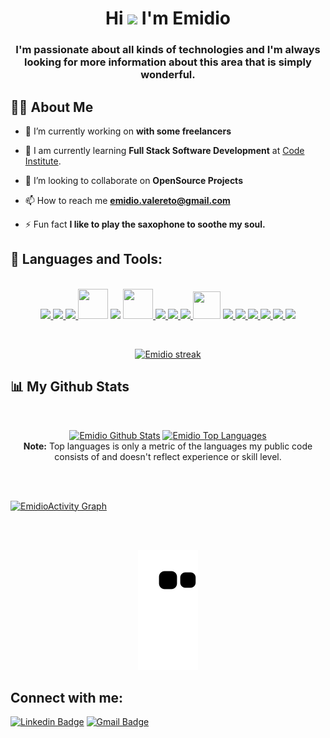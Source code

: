 <h1 align="center">Hi <img src="https://raw.githubusercontent.com/MartinHeinz/MartinHeinz/master/wave.gif" width="24px"> I'm Emidio</h1>
<h3 align="center">I'm passionate about all kinds of technologies and I'm always looking for more information about this area that is simply wonderful.</h3>

## 🙋‍♂️ About Me

- 🔭 I’m currently working on **with some freelancers**
  
- 🌱 I am currently learning **Full Stack Software Development** at [Code Institute](https://codeinstitute.net/).

- 👯 I’m looking to collaborate on **OpenSource Projects**

<!-- - 👨‍💻 All of my projects are available at **[My Portfolio(under development)]**  -->

- 📫 How to reach me **emidio.valereto@gmail.com**

- ⚡ Fun fact **I like to play the saxophone to soothe my soul.**

## 🚀 Languages and Tools:

<p align="center">
  <br>
    <a target="_blank" href="https://www.python.org/" > <img src="https://img.icons8.com/fluency/48/000000/python.png"/> </a>
    <a target="_blank" href="https://www.djangoproject.com/" > <img src="https://img.icons8.com/color/48/000000/django.png"/> </a>
    <a target="_blank" href="https://flask.palletsprojects.com/en/2.0.x/" > <img src="https://img.icons8.com/nolan/50/flask.png"/> </a>
    <a href="http://linguagemc.com.br/" target="_blank"> <img src="https://img.icons8.com/color/48/000000/c-programming.png"  width="48" height="48"/></a> </a> 
    <a href="https://docs.microsoft.com/pt-br/cpp/cpp/?view=msvc-160" target="_blank"> <img src="https://img.icons8.com/color/48/000000/c-plus-plus-logo.png"/></a> </a> 
    <a href="https://developer.mozilla.org/en-US/docs/Web/JavaScript" target="_blank"> <img src="https://img.icons8.com/color/48/000000/javascript.png"  width="48" height="48"/> </a> 
    <a href="https://www.w3.org/html/" target="_blank"> <img src="https://img.icons8.com/color/48/000000/html-5.png"/> </a> 
    <a href="https://www.w3schools.com/css/" target="_blank"> <img src="https://img.icons8.com/color/48/000000/css3.png"/> </a>
    <a href="https://sass-lang.com/" target="_blank"> <img src="https://img.icons8.com/color/48/000000/sass.png"/> </a>
    <a href="https://code.visualstudio.com/docs" target="_blank"> <img src="https://upload.wikimedia.org/wikipedia/commons/thumb/9/9a/Visual_Studio_Code_1.35_icon.svg/1024px-Visual_Studio_Code_1.35_icon.svg.png"  width="44" height="44"/></a> 
    <a href="https://dev.mysql.com/" target="_blank"> <img src="https://img.icons8.com/color/48/000000/mysql-logo.png"/> </a>
    <a href="https://www.postgresql.org/" target="_blank"> <img src="https://img.icons8.com/color/48/000000/postgreesql.png"/> </a>
    <a href="https://git-scm.com/" target="_blank"> <img src="https://img.icons8.com/color/48/000000/git.png"/> </a>
    <a align="center"href="https://www.docker.com/" target="_blank" > <img src="https://img.icons8.com/color/48/000000/docker.png"/> </a>
    <a href="https://www.heroku.com/" target="_blank" > <img src="https://img.icons8.com/color/48/000000/heroku.png"/> </a> 
    <a href="https://www.figma.com" target="_blank" > <img src="https://img.icons8.com/color/48/000000/figma--v1.png"/> </a>   
</p>

<br/>

<p align="center">
    <a href="https://github.com/emidiovaleretto/emidiovaleretto.git">
        <img title="🔥 Get streak stats for your profile at git.io/streak-stats" alt="Emidio streak" src="https://github-readme-streak-stats.herokuapp.com/?user=emidiovaleretto&theme=black-ice&hide_border=true&stroke=0000&background=060A0CD0"/>
    </a>
</p>

## 📊 My Github Stats

  <br/>
<p align="center">
  <a href="https://github.com/emidiovaleretto/emidiovaleretto.git"><img alt="Emidio Github Stats" height="180em" src="https://github-readme-stats.vercel.app/api?username=emidiovaleretto&show_icons=true&count_private=true&theme=react&hide_border=true&bg_color=0D1117" /></a>
  <a href="https://github.com/emidiovaleretto/emidiovaleretto.git"><img alt="Emidio Top Languages" height="180em" src="https://github-readme-stats.vercel.app/api/top-langs/?username=emidiovaleretto&langs_count=8&count_private=true&layout=compact&theme=react&hide_border=true&bg_color=0D1117" /></a>
  <br/>
  <b>Note:</b> Top languages is only a metric of the languages my public code consists of and doesn't reflect experience or skill level.
</p>

<br/>
<br/>

<a href="https://github.com/emidiovaleretto/emidiovaleretto.git"><img alt="EmidioActivity Graph" src="https://activity-graph.herokuapp.com/graph?username=emidiovaleretto&bg_color=0D1117&color=5BCDEC&line=5BCDEC&point=FFFFFF&hide_border=true" /></a>

<br/>
<br/>

<p align="center">
 <img alt="Snake animation" src="https://github.com/rafaballerini/rafaballerini/blob/output/github-contribution-grid-snake.svg"/>
</p>

## Connect with me:
<p align="left">

  [![Linkedin Badge](https://img.shields.io/badge/-Emidio-blue?style=for-the-badge&logo=Linkedin&logoColor=white&link=https://www.linkedin.com/in/emidiovalereto/)](https://www.linkedin.com/in/emidiovalereto/)
  [![Gmail Badge](https://img.shields.io/badge/-emidio.valereto@gmail.com-c14438?style=for-the-badge&logo=Gmail&logoColor=white&link=mailto:emidio.valereto@gmail.com)](mailto:emidio.valereto@gmail.com)
  
</p>

<!-- ## ❤ Views and Followers
<a href="https://github.com/Meghna-DAS/github-profile-views-counter">
    <img src="https://komarev.com/ghpvc/?username=emidiovaleretto">
</a>
<a href="https://github.com/tauz-hub?tab=followers"><img src="https://img.shields.io/github/followers/tauz-hub?label=Followers&style=social" alt="GitHub Badge"></a> -->
